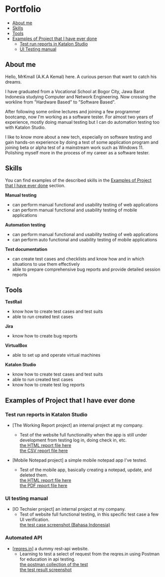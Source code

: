 # Portfolio
- [About me](#about-me)
- [Skills](#skills)
- [Tools](#tools)
- [Examples of Project that I have ever done](#examples-of-project-that-i-have-ever-done)
  * [Test run reports in Katalon Studio](#test-run-reports-in-katalon-studio)
  * [UI Testing manual](#ui-testing-manual)

## About me

Hello, MrKmall (A.K.A Kemal) here. A curious person that want to catch his dreams.

I have graduated from a Vocational School at Bogor City, Jawa Barat Indonesia studying Computer and Network Engineering.
Now crossing the workline from "Hardware Based" to "Software Based".

After following some online lectures and joining a few programmer bootcamp, now I'm working as a software tester.
For almost two years of experience, mostly doing manual testing but I can do automation testing too with Katalon Studio.

I like to know more about a new tech, especially on software testing and gain hands-on experience by doing a test of some application program and joining beta or alpha test of a mainstream work such as Windows 11.
Polishing myself more in the process of my career as a software tester.

## Skills

You can find examples of the described skills in the [Examples of Project that I have ever done](#examples-of-project-that-i-have-ever-done) section.

__Manual testing__
  * can perform manual functional and usability testing of web applications
  * can perform manual functional and usability testing of mobile applications

__Automation testing__
  * can perform manual functional and usability testing of web applications
  * can perform auto functional and usability testing of mobile applications

__Test documentation__
  * can create test cases and checklists and know how and in which situations to use them effectively
  * able to prepare comprehensive bug reports and provide detailed session reports

## Tools

__TestRail__
  * know how to create test cases and test suits
  * able to run created test cases

__Jira__
  * know how to create bug reports

__VirtualBox__
  * able to set up and operate virtual machines

__Katalon Studio__
  * know how to create test cases and test suits
  * able to run created test cases
  * know how to create test log reports

## Examples of Project that I have ever done

### Test run reports in Katalon Studio

- [The Working Report project] an internal project at my company.
  * Test of the website full functionality when the app is still under development from testing log in, doing check in, etc.\
  [the HTML report file here](https://drive.google.com/file/d/1nVYMVdceHmLErOuxxgpjY0dStxlp9kCy/view?usp=sharing)\
  [the CSV report file here](https://drive.google.com/file/d/1taI4oMOXp2alrkBJ0BXsXwzapElrLyLE/view?usp=sharing)

- [Mobile Notepad project] a simple mobile notepad app I've tested.
  * Test of the mobile app, basically creating a notepad, update, and deleted them.\
  [the HTML report file here](https://drive.google.com/file/d/1slM9GR3lYcVY1HTL-iO4EtD-JMoE1B10/view?usp=sharing)\
  [the PDF report file here](https://drive.google.com/file/d/1d-NjIITrtSWBUrOzJIhI2XClNJwoZrtG/view?usp=sharing)

### UI testing manual

- [IO Techsier project] an internal project at my company.
  * Test of website full functional testing, in this specific test case a few UI verification.\
  [the test case screenshot (Bahasa Indonesia)](https://drive.google.com/file/d/1ha4Mmy33iTneEnDCbFvbVcdrJgBuX7Nm/view?usp=sharing)
  
### Automated API

- [[reqres.in]](https://reqres.in/) a dummy rest-api website.
  * Learning to test a select of request from the reqres.in using Postman for education in api testing.\
  [the postman collection of the test](https://drive.google.com/file/d/1GERKbgsPymEMWdMq41cLPiyNaj4AlS36/view?usp=sharing)\
  [the test result screenshot](https://drive.google.com/file/d/1yOMQAmTqGx42NUunXU0YPFciOe7ocnya/view?usp=sharing)
